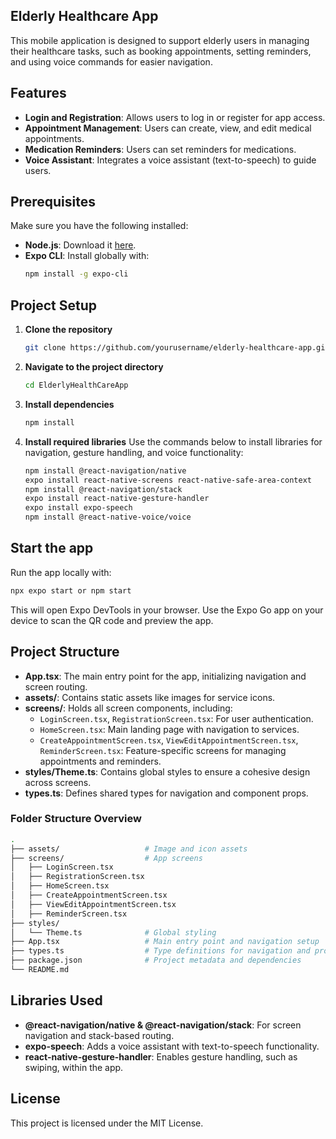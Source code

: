 ## Elderly Healthcare App
This mobile application is designed to support elderly users in managing their healthcare tasks, such as booking appointments, setting reminders, and using voice commands for easier navigation.

## Features

- **Login and Registration**: Allows users to log in or register for app access.
- **Appointment Management**: Users can create, view, and edit medical appointments.
- **Medication Reminders**: Users can set reminders for medications.
- **Voice Assistant**: Integrates a voice assistant (text-to-speech) to guide users.

## Prerequisites

Make sure you have the following installed:

- **Node.js**: Download it [here](https://nodejs.org/).
- **Expo CLI**: Install globally with:
    ```bash
    npm install -g expo-cli
    ```

## Project Setup

1. **Clone the repository**
     ```bash
     git clone https://github.com/yourusername/elderly-healthcare-app.git
     ```

2. **Navigate to the project directory**
     ```bash
     cd ElderlyHealthCareApp
     ```

3. **Install dependencies**
     ```bash
     npm install
     ```

4. **Install required libraries**
     Use the commands below to install libraries for navigation, gesture handling, and voice functionality:
     ```bash
     npm install @react-navigation/native
     expo install react-native-screens react-native-safe-area-context
     npm install @react-navigation/stack
     expo install react-native-gesture-handler
     expo install expo-speech
     npm install @react-native-voice/voice
     ```

## Start the app

Run the app locally with:
```bash
npx expo start or npm start
```
This will open Expo DevTools in your browser. Use the Expo Go app on your device to scan the QR code and preview the app.

## Project Structure

- **App.tsx**: The main entry point for the app, initializing navigation and screen routing.
- **assets/**: Contains static assets like images for service icons.
- **screens/**: Holds all screen components, including:
    - `LoginScreen.tsx`, `RegistrationScreen.tsx`: For user authentication.
    - `HomeScreen.tsx`: Main landing page with navigation to services.
    - `CreateAppointmentScreen.tsx`, `ViewEditAppointmentScreen.tsx`, `ReminderScreen.tsx`: Feature-specific screens for managing appointments and reminders.
- **styles/Theme.ts**: Contains global styles to ensure a cohesive design across screens.
- **types.ts**: Defines shared types for navigation and component props.

### Folder Structure Overview

```bash
.
├── assets/                   # Image and icon assets
├── screens/                  # App screens
│   ├── LoginScreen.tsx
│   ├── RegistrationScreen.tsx
│   ├── HomeScreen.tsx
│   ├── CreateAppointmentScreen.tsx
│   ├── ViewEditAppointmentScreen.tsx
│   ├── ReminderScreen.tsx
├── styles/
│   └── Theme.ts              # Global styling
├── App.tsx                   # Main entry point and navigation setup
├── types.ts                  # Type definitions for navigation and props
├── package.json              # Project metadata and dependencies
└── README.md
```

## Libraries Used

- **@react-navigation/native & @react-navigation/stack**: For screen navigation and stack-based routing.
- **expo-speech**: Adds a voice assistant with text-to-speech functionality.
- **react-native-gesture-handler**: Enables gesture handling, such as swiping, within the app.

## License

This project is licensed under the MIT License.
